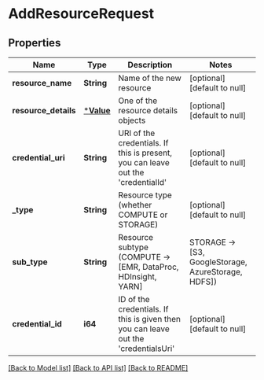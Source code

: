 # AddResourceRequest

## Properties
Name | Type | Description | Notes
------------ | ------------- | ------------- | -------------
**resource_name** | **String** | Name of the new resource | [optional] [default to null]
**resource_details** | [***Value**](Value.md) | One of the resource details objects | [optional] [default to null]
**credential_uri** | **String** | URI of the credentials. If this is present, you can leave out the &#39;credentialId&#39; | [optional] [default to null]
**_type** | **String** | Resource type (whether COMPUTE or STORAGE) | [optional] [default to null]
**sub_type** | **String** | Resource subtype (COMPUTE -&gt; [EMR, DataProc, HDInsight, YARN] | STORAGE -&gt; [S3, GoogleStorage, AzureStorage, HDFS]) | [optional] [default to null]
**credential_id** | **i64** | ID of the credentials. If this is given then you can leave out the &#39;credentialsUri&#39; | [optional] [default to null]

[[Back to Model list]](../README.md#documentation-for-models) [[Back to API list]](../README.md#documentation-for-api-endpoints) [[Back to README]](../README.md)



